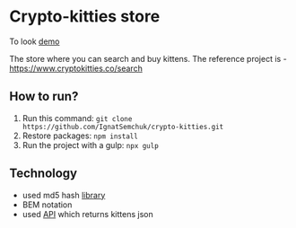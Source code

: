 # Crypto-kitties store
To look [demo][1]

The store where you can search and buy kittens. The reference project is - https://www.cryptokitties.co/search  
## How to run?
1. Run this command: `git clone https://github.com/IgnatSemchuk/crypto-kitties.git`
2. Restore packages: `npm install`
3. Run the project with a gulp: `npx gulp`

## Technology
- used md5 hash [library](https://github.com/blueimp/JavaScript-MD5)
- BEM notation
- used [API][1] which returns kittens json 

[1]: https://ignatsemchuk.github.io/crypto-kitties/
[2]: https://github.com/MateAcademy-FE-study/cats_api
